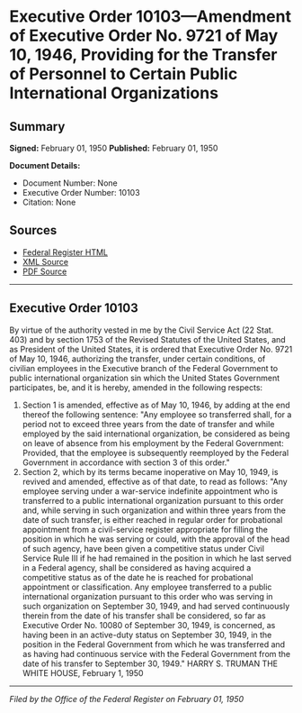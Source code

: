 # Executive Order 10103—Amendment of Executive Order No. 9721 of May 10, 1946, Providing for the Transfer of Personnel to Certain Public International Organizations

## Summary

**Signed:** February 01, 1950
**Published:** February 01, 1950

**Document Details:**
- Document Number: None
- Executive Order Number: 10103
- Citation: None

## Sources
- [Federal Register HTML](https://www.presidency.ucsb.edu/documents/executive-order-10103-amendment-executive-order-no-9721-may-10-1946-providing-for-the)
- [XML Source](None)
- [PDF Source](None)

---

## Executive Order 10103

By virtue of the authority vested in me by the Civil Service Act (22 Stat. 403) and by section 1753 of the Revised Statutes of the United States, and as President of the United States, it is ordered that Executive Order No. 9721 of May 10, 1946, authorizing the transfer, under certain conditions, of civilian employees in the Executive branch of the Federal Government to public international organization sin which the United States Government participates, be, and it is hereby, amended in the following respects:
1. Section 1 is amended, effective as of May 10, 1946, by adding at the end thereof the following sentence:
"Any employee so transferred shall, for a period not to exceed three years from the date of transfer and while employed by the said international organization, be considered as being on leave of absence from his employment by the Federal Government: Provided, that the employee is subsequently reemployed by the Federal Government in accordance with section 3 of this order."
2. Section 2, which by its terms became inoperative on May 10, 1949, is revived and amended, effective as of that date, to read as follows:
"Any employee serving under a war-service indefinite appointment who is transferred to a public international organization pursuant to this order and, while serving in such organization and within three years from the date of such transfer, is either reached in regular order for probational appointment from a civil-service register appropriate for filling the position in which he was serving or could, with the approval of the head of such agency, have been given a competitive status under Civil Service Rule III if he had remained in the position in which he last served in a Federal agency, shall be considered as having acquired a competitive status as of the date he is reached for probational appointment or classification. Any employee transferred to a public international organization pursuant to this order who was serving in such organization on September 30, 1949, and had served continuously therein from the date of his transfer shall be considered, so far as Executive Order No. 10080 of September 30, 1949, is concerned, as having been in an active-duty status on September 30, 1949, in the position in the Federal Government from which he was transferred and as having had continuous service with the Federal Government from the date of his transfer to September 30, 1949."
HARRY S. TRUMAN
THE WHITE HOUSE,
February 1, 1950

---

*Filed by the Office of the Federal Register on February 01, 1950*
